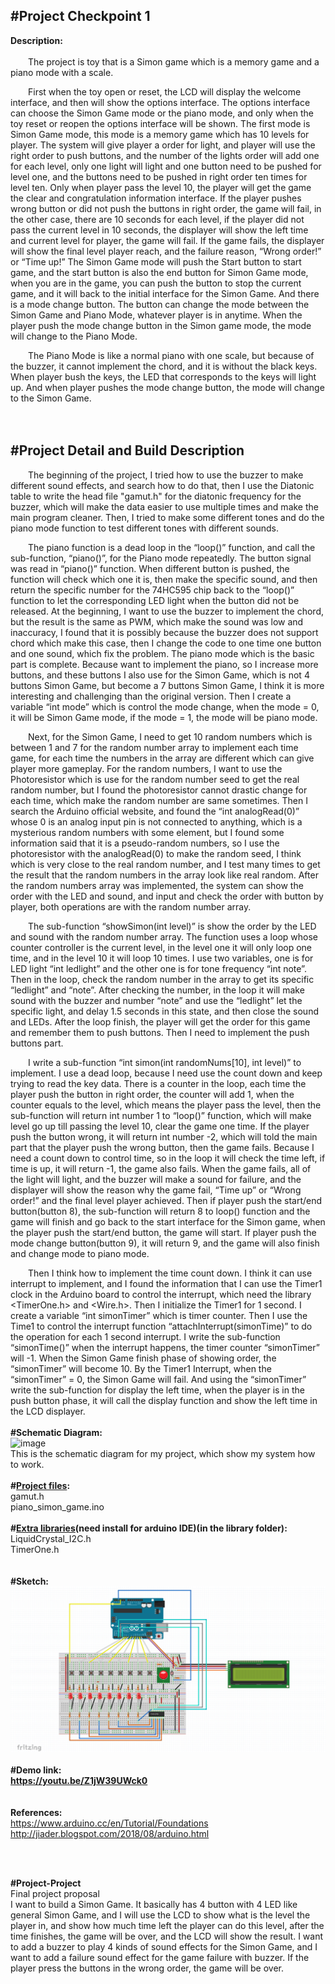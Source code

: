 #Project Checkpoint 1
-------
**Description: <br>**
<br>
&emsp;&emsp;The project is toy that is a Simon game which is a memory game and a piano mode with a scale.<br>

&emsp;&emsp;First when the toy open or reset, the LCD will display the welcome interface, and then will show the options interface. The options interface can choose the Simon Game mode or the piano mode, and only when the toy reset or reopen the options interface will be shown. The first mode is Simon Game mode, this mode is a memory game which has 10 levels for player. The system will give player a order for light, and player will use the right order to push buttons, and the number of the lights order will add one for each level, only one light will light and one button need to be pushed for level one, and the buttons need to be pushed in right order ten times for level ten. Only when player pass the level 10, the player will get the game the clear and congratulation information interface. If the player pushes wrong button or did not push the buttons in right order, the game will fail, in the other case, there are 10 seconds for each level, if the player did not pass the current level in 10 seconds, the displayer will show the left time and current level for player, the game will fail. If the game fails, the displayer will show the final level player reach, and the failure reason, “Wrong order!” or “Time up!” The Simon Game mode will push the Start button to start game, and the start button is also the end button for Simon Game mode, when you are in the game, you can push the button to stop the current game, and it will back to the initial interface for the Simon Game. And there is a mode change button. The button can change the mode between the Simon Game and Piano Mode, whatever player is in anytime. When the player push the mode change button in the Simon game mode, the mode will change to the Piano Mode.<br>

&emsp;&emsp;The Piano Mode is like a normal piano with one scale, but because of the buzzer, it cannot implement the chord, and it is without the black keys. When player bush the keys, the LED that corresponds to the keys will light up. And when player pushes the mode change button, the mode will change to the Simon Game.<br>
<br><br>

#Project Detail and Build Description
-------
&emsp;&emsp;The beginning of the project, I tried how to use the buzzer to make different sound effects, and search how to do that, then I use the Diatonic table to write the head file "gamut.h" for the diatonic frequency for the buzzer, which will make the data easier to use multiple times and make the main program cleaner. Then, I tried to make some different tones and do the piano mode function to test different tones with different sounds.<br>

&emsp;&emsp;The piano function is a dead loop in the “loop()” function, and call the sub-function, “piano()”, for the Piano mode repeatedly. The button signal was read in “piano()” function. When different button is pushed, the function will check which one it is, then make the specific sound, and then return the specific number for the 74HC595 chip back to the “loop()” function to let the corresponding LED light when the button did not be released. At the beginning, I want to use the buzzer to implement the chord, but the result is the same as PWM, which make the sound was low and inaccuracy, I found that it is possibly because the buzzer does not support chord which make this case, then I change the code to one time one button and one sound, which fix the problem. The piano mode which is the basic part is complete. Because want to implement the piano, so I increase more buttons, and these buttons I also use for the Simon Game, which is not 4 buttons Simon Game, but become a 7 buttons Simon Game, I think it is more interesting and challenging than the original version. Then I create a variable “int mode” which is control the mode change, when the mode = 0, it will be Simon Game mode, if the mode = 1, the mode will be piano mode.<br>

&emsp;&emsp;Next, for the Simon Game, I need to get 10 random numbers which is between 1 and 7 for the random number array to implement each time game, for each time the numbers in the array are different which can give player more gameplay. For the random numbers, I want to use the Photoresistor which is use for the random number seed to get the real random number, but I found the photoresistor cannot drastic change for each time, which make the random number are same sometimes. Then I search the Arduino official website, and found the “int analogRead(0)” whose 0 is an analog input pin is not connected to anything, which is a mysterious random numbers with some element, but I found some information said that it is a pseudo-random numbers, so I use the photoresistor with the analogRead(0) to make the random seed, I think which is very close to the real random number, and I test many times to get the result that the random numbers in the array look like real random. After the random numbers array was implemented, the system can show the order with the LED and sound, and input and check the order with button by player, both operations are with the random number array.<br>

&emsp;&emsp;The sub-function “showSimon(int level)” is show the order by the LED and sound with the random number array. The function uses a loop whose counter controller is the current level, in the level one it will only loop one time, and in the level 10 it will loop 10 times. I use two variables, one is for LED light “int ledlight” and the other one is for tone frequency “int note”. Then in the loop, check the random number in the array to get its specific “ledlight” and “note”. After checking the number, in the loop it will make sound with the buzzer and number “note” and use the “ledlight” let the specific light, and delay 1.5 seconds in this state, and then close the sound and LEDs. After the loop finish, the player will get the order for this game and remember them to push buttons. Then I need to implement the push buttons part.<br>

&emsp;&emsp;I write a sub-function “int simon(int randomNums[10], int level)” to implement. I use a dead loop, because I need use the count down and keep trying to read the key data. There is a counter in the loop, each time the player push the button in right order, the counter will add 1, when the counter equals to the level, which means the player pass the level, then the sub-function will return int number 1 to “loop()” function, which will make level go up till passing the level 10, clear the game one time. If the player push the button wrong, it will return int number -2, which will told the main part that the player push the wrong button, then the game fails. Because I need a count down to control time, so in the loop it will check the time left, if time is up, it will return -1, the game also fails. When the game fails, all of the light will light, and the buzzer will make a sound for failure, and the displayer will show the reason why the game fail, “Time up” or “Wrong order!” and the final level player achieved. Then if player push the start/end button(button 8), the sub-function will return 8 to loop() function and the game will finish and go back to the start interface for the Simon game, when the player push the start/end button, the game will start. If player push the mode change button(button 9), it will return 9, and the game will also finish and change mode to piano mode.<br>

&emsp;&emsp;Then I think how to implement the time count down. I think it can use interrupt to implement, and I found the information that I can use the Timer1 clock in the Arduino board to control the interrupt, which need the library <TimerOne.h> and <Wire.h>. Then I initialize the Timer1 for 1 second. I create a variable “int simonTimer” which is timer counter. Then I use the Time1 to control the interrupt function “attachInterrupt(simonTime)”  to do the operation for each 1 second interrupt. I write the sub-function “simonTime()” when the interrupt happens, the timer counter “simonTimer” will -1. When the Simon Game finish phase of showing order, the “simonTimer” will become 10. By the Timer1 Interrupt, when the “simonTimer” = 0, the Simon Game will fail. And using the “simonTimer” write the sub-function for display the left time, when the player is in the push button phase, it will call the display function and show the left time in the LCD displayer.<br>
<br>
**#Schematic Diagram:** <br>
![image](https://github.com/xuy50/ECE387_Final_Project_Simon_Game/blob/main/schematic_diagram.png)<br>
This is the schematic diagram for my project, which show my system how to work.
<br>
<br>
**#[Project files](https://github.com/xuy50/ECE387_Final_Project_Simon_Game/tree/main/piano_simon_game):** <br>
gamut.h<br>
piano_simon_game.ino<br>
<br>
**#[Extra libraries](https://github.com/xuy50/ECE387_Final_Project_Simon_Game/tree/main/library)(need install for arduino IDE)(in the library folder):**<br>
LiquidCrystal_I2C.h<br>
TimerOne.h<br>
<br>
<br>
**#Sketch:**<br>
![image](https://github.com/xuy50/389-Final-Project/blob/main/sketch.png)
<br>
<br>
**#Demo link:**<br>
**https://youtu.be/Z1jW39UWck0<br>**
<br>
<br>
**References:<br>**
https://www.arduino.cc/en/Tutorial/Foundations<br>
http://jiader.blogspot.com/2018/08/arduino.html<br>

<br>
<br>

**#Project-Project<br>**
Final project proposal<br>
I want to build a Simon Game. It basically has 4 button with 4 LED like general Simon Game, and I will use the LCD to show what is the level the player in, and show how much time left the player can do this level, after the time finishes, the game will be over, and the LCD will show the result. I want to add a buzzer to play 4 kinds of sound effects for the Simon Game, and I want to add a failure sound effect for the game failure with buzzer. If the player press the buttons in the wrong order, the game will be over.<br>
<br><br>
